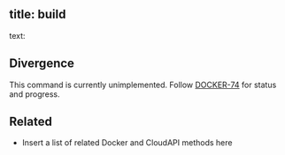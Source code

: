title: build
----
text:

## Divergence

This command is currently unimplemented. Follow [DOCKER-74](http://smartos.org/bugview/DOCKER-74) for status and progress.

## Related

- Insert a list of related Docker and CloudAPI methods here
